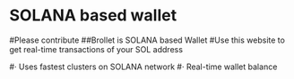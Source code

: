 # SOLANA based wallet
#Please contribute
##Brollet is SOLANA based Wallet
#Use this website to get real-time transactions of your SOL address

#· Uses fastest clusters on SOLANA network
#· Real-time wallet balance